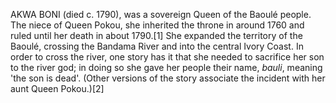 AKWA BONI (died c. 1790), was a sovereign Queen of the Baoulé people. The niece of Queen Pokou, she inherited the throne in around 1760 and ruled until her death in about 1790.[1] She expanded the territory of the Baoulé, crossing the Bandama River and into the central Ivory Coast. In order to cross the river, one story has it that she needed to sacrifice her son to the river god; in doing so she gave her people their name, _bauli_, meaning 'the son is dead'. (Other versions of the story associate the incident with her aunt Queen Pokou.)[2]

